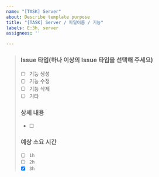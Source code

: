 ```yaml
---
name: "[TASK] Server"
about: Describe template purpose
title: "[TASK] Server / 파일이름 / 기능"
labels: E:3h, server
assignees: ''

---
```


> ### Issue 타입(하나 이상의 Issue 타입을 선택해 주세요)
> * [ ] 기능 생성
> * [ ] 기능 수정
> * [ ] 기능 삭제
> * [ ]  기타
> 
> ### 상세 내용
> * [ ]  
> 
> ### 예상 소요 시간
> * [ ]  `1h`
> * [ ]  `2h`
> * [x] `3h`
